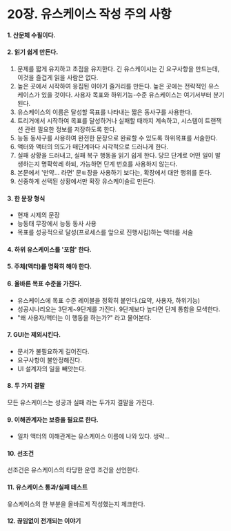 
# 20장. 유스케이스 작성 주의 사항

#### 1. 산문체 수필이다.

#### 2. 읽기 쉽게 만든다.

1. 문제를 짧게 유지하고 초점을 유지한다. 긴 유스케이시는 긴 요구사항을 만드는데, 이것을 즐겁게 읽을 사람은 없다.
2. 높은 곳에서 시작하여 응집된 이야기 줄거리를 만든다. 높은 곳에는 전략적인 유스케이스가 있을 것이다. 사용자 목표와 하위기능-수준 유스케이스는 여기서부터 분기된다.
3. 유스케이스의 이름은 달성할 목표를 나타내는 짧은 동사구를 사용한다.
4. 트리거에서 시작하여 목표를 달성하거나 실패할 때까지 계속하고, 시스템이 트랜잭션 관련 필요한 정보를 저장하도록 한다.
5. 능동 동사구를 사용하여 완전한 문장으로 완료할 수 있도록 하위목표를 서술한다.
6. 액터와 액터의 의도가 매단계마다 시각적으로 드러나게 한다.
7. 실패 상황을 드러내고, 실패 복구 행동을 읽기 쉽게 한다. 당므 단계로 어떤 일이 발생하는지 명확학레 하되, 가능하면 단계 번호를 사용하지 않는다.
8. 본문에서 '만약... 라면' 문ㅌ장을 사용하기 보다는, 확장에서 대안 행위를 둔다.
9. 신중하게 선택된 상황에서만 확장 유스케이슬르 만든다.

#### 3. 한 문장 형식
- 현재 시제의 문장
- 능동태 무장에서 능동 동사 사용
- 목표를 성공적으로 달성(프로세스를 앞으로 진행시킴)하는 액터를 서술

#### 4. 하위 유스케이스를 '포함' 한다. 


#### 5. 주체(액터)를 명확히 해야 한다.

#### 6. 올바른 목표 수준을 가진다.

- 유스케이스에 목표 수준 레이블을 정확히 붙인다.(요약, 사용자, 하위기능)
- 성공시나리오는 3단계~9단계를 가진다. 9단계보다 높다면 단계 통합을 모색한다.
- "왜 사용자/액터는 이 행동을 하는가?" 라고 물어본다.


#### 7. GUI는 제외시킨다.

- 문서가 불필요하게 길어진다.
- 요구사항이 불안정해진다.
- UI 설계자의 일을 빼앗는다.

#### 8. 두 가지 결말
모든 유스케이스는 성공과 실패 라는 두가지 결말을 가진다.

#### 9. 이해관계자는 보증을 필요로 한다.

- 일차 액터의 이해관계는 유스케이스 이름에 나와 있다.
생략...

#### 10. 선조건
선조건은 유스케이스의 타당한 운영 조건을 선언한다. 

#### 11. 유스케이스 통과/실패 테스트
유스케이스의 한 부분을 올바르게 작성했는지 체크한다.

#### 12. 끊임없이 전개되는 이야기

